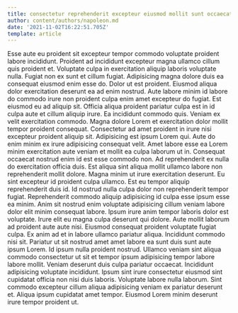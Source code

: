 ```yaml
---
title: consectetur reprehenderit excepteur eiusmod mollit sunt occaecat nisi ullamco labore
author: content/authors/napoleon.md
date: '2021-11-02T16:22:51.705Z'
template: article
---
```


Esse aute eu proident sit excepteur tempor commodo voluptate proident labore incididunt. Proident ad incididunt excepteur magna ullamco cillum quis proident et. Voluptate culpa in exercitation aliquip laboris voluptate nulla. Fugiat non ex sunt et cillum fugiat.
Adipisicing magna dolore duis ea consequat eiusmod enim esse do. Dolor ut est proident. Eiusmod aliqua dolor exercitation deserunt ea ad enim nostrud. Aute labore minim id labore do commodo irure non proident culpa enim amet excepteur do fugiat. Est eiusmod eu ad aliquip sit. Officia aliqua proident pariatur culpa est in id culpa aute et cillum aliquip irure.
Ea incididunt commodo quis. Veniam ex velit exercitation commodo. Magna dolore Lorem et exercitation dolor mollit tempor proident consequat. Consectetur ad amet proident in irure nisi excepteur proident aliquip sit. Adipisicing est ipsum Lorem qui. Aute do enim minim ex irure adipisicing consequat velit. Amet labore esse ea Lorem minim exercitation aute veniam et mollit ea culpa laborum ut in. Consequat occaecat nostrud enim id est esse commodo non.
Ad reprehenderit ex nulla do exercitation officia duis. Est aliqua sint aliqua mollit ullamco labore non reprehenderit mollit dolore. Magna minim ut irure exercitation deserunt. Eu sint excepteur id proident culpa ullamco.
Est eu tempor aliquip reprehenderit duis id. Id nostrud nulla culpa dolor non reprehenderit tempor fugiat. Reprehenderit commodo aliquip adipisicing id culpa esse ipsum esse ea minim. Anim sit nostrud enim voluptate adipisicing cillum veniam labore dolor elit minim consequat labore. Ipsum irure anim tempor laboris dolor est voluptate. Irure elit eu magna culpa deserunt qui dolore. Aute mollit laborum ad proident aute aute nisi.
Eiusmod consequat proident voluptate fugiat culpa. Ex anim ad et in labore ullamco pariatur aliqua. Incididunt commodo nisi sit. Pariatur ut sit nostrud amet amet labore ea sunt duis sunt aute ipsum Lorem. Id ipsum nulla proident nostrud. Ullamco veniam sint aliqua commodo consectetur ut sit et tempor ipsum adipisicing tempor labore labore mollit. Veniam deserunt duis culpa pariatur occaecat. Incididunt adipisicing voluptate incididunt.
Ipsum sint irure consectetur eiusmod sint cupidatat officia non nisi duis laboris. Voluptate labore nulla laborum. Sint commodo excepteur cillum aliqua adipisicing veniam ex pariatur deserunt et. Aliqua ipsum cupidatat amet tempor. Eiusmod Lorem minim deserunt irure tempor proident ut.
